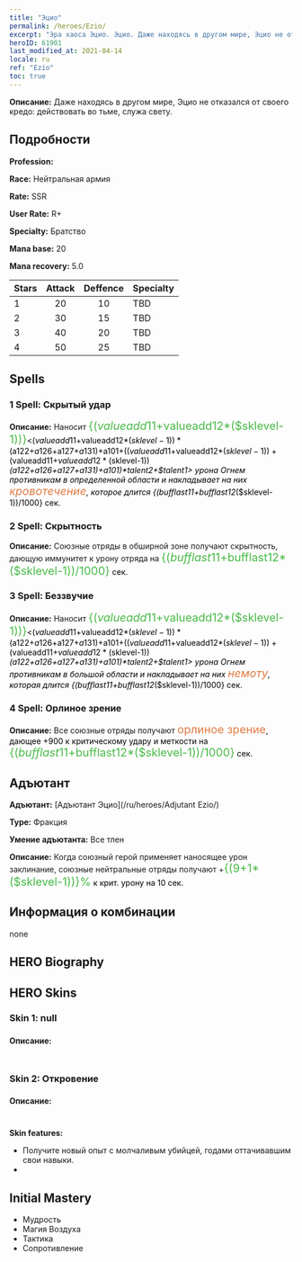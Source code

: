 ```yaml
---
title: "Эцио"
permalink: /heroes/Ezio/
excerpt: "Эра хаоса Эцио. Эцио. Даже находясь в другом мире, Эцио не отказался от своего кредо: действовать во тьме, служа свету."
heroID: 61901
last_modified_at: 2021-04-14
locale: ru
ref: "Ezio"
toc: true
---
```

 **Описание:** Даже находясь в другом мире, Эцио не отказался от своего кредо: действовать во тьме, служа свету.
## Подробности
 **Profession:** 

 **Race:** Нейтральная армия

 **Rate:** SSR

 **User Rate:** R+

 **Specialty:** Братство

 **Mana base:** 20

 **Mana recovery:** 5.0


  | Stars   |     Attack     |    Deffence    |      Specialty     |
  |---------|:---------------:|:---------------:|--------------------|
  |    1    | 20 | 10 | TBD |
  |    2    | 30 | 15 | TBD |
  |    3    | 40 | 20 | TBD |
  |    4    | 50 | 25 | TBD |

## Spells
### 1 Spell: Скрытый удар
 **Описание:** Наносит <span style="color: #48b946;font-size:20px">{($valueadd11+$valueadd12*($sklevel-1))}</span><span style="color: black"><($valueadd11+$valueadd12*($sklevel-1))*($a122+$a126+$a127+$a131)+$a101+(($valueadd11+$valueadd12*($sklevel-1))+($valueadd11+$valueadd12*($sklevel-1))*($a122+$a126+$a127+$a131)+$a101)*$talent2+$talent1> урона Огнем противникам в определенной области и накладывает на них <span style="color: #e07c44;font-size:20px">кровотечение</span><span style="color: black">, которое длится {($bufflast11+$bufflast12*($sklevel-1))/1000} сек.

### 2 Spell: Скрытность
 **Описание:** Союзные отряды в обширной зоне получают скрытность, дающую иммунитет к урону отряда на <span style="color: #48b946;font-size:20px">{($bufflast11+$bufflast12*($sklevel-1))/1000}</span><span style="color: black"> сек.

### 3 Spell: Беззвучие
 **Описание:** Наносит <span style="color: #48b946;font-size:20px">{($valueadd11+$valueadd12*($sklevel-1))}</span><span style="color: black"><($valueadd11+$valueadd12*($sklevel-1))*($a122+$a126+$a127+$a131)+$a101+(($valueadd11+$valueadd12*($sklevel-1))+($valueadd11+$valueadd12*($sklevel-1))*($a122+$a126+$a127+$a131)+$a101)*$talent2+$talent1> урона Огнем противникам в большой области и накладывает на них <span style="color: #e07c44;font-size:20px">немоту</span><span style="color: black">, которая длится {($bufflast11+$bufflast12*($sklevel-1))/1000} сек.

### 4 Spell: Орлиное зрение
 **Описание:** Все союзные отряды получают <span style="color: #e07c44;font-size:20px">орлиное зрение</span><span style="color: black">, дающее +900 к критическому удару и меткости на <span style="color: #48b946;font-size:20px">{($bufflast11+$bufflast12*($sklevel-1))/1000}</span><span style="color: black"> сек.


## Адъютант

 **Адъютант:**  [Адъютант Эцио](/ru/heroes/Adjutant Ezio/) 

 **Type:**  Фракция 

 **Умение адъютанта:**  Все тлен 

 **Описание:** Когда союзный герой применяет наносящее урон заклинание, союзные нейтральные отряды получают +<span style="color: #48b946;font-size:20px">{(9+1*($sklevel-1))}%</span><span style="color: black"> к крит. урону на 10 сек.

## Информация о комбинации

  none
## HERO Biography

## HERO Skins
### Skin 1: **null**

 **Описание:** <span style="color: #ffffff;font-size:20px">Загадочный человек из иного мира с выдающимися способностями убийцы.</span>


### Skin 2: **Откровение**

 **Описание:** <span style="color: #ffffff;font-size:20px">После стольких падений и взлетов уже ничто не сможет сбить его с пути. </span>

 **Skin features:** 

   - Получите новый опыт с молчаливым убийцей, годами оттачивавшим свои навыки.
   - 


## Initial Mastery
   - Мудрость
   - Магия Воздуха
   - Тактика
   - Сопротивление
